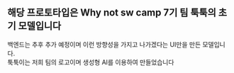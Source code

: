 ## 해당 프로토타입은 Why not sw camp 7기 팀 툭툭의 초기 모델입니다

백엔드는 추후 추가 예정이며 이런 방향성을 가지고 나가겠다는 UI만을 만든 모델입니다.   
툭툭이는 저희 팀의 로고이며 생성형 AI를 이용하여 만들었습니다

